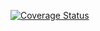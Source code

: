 [![Coverage Status](https://coveralls.io/repos/github/ULL-ESIT-INF-DSI-2324/ull-esit-inf-dsi-23-24-prct05-objects-classes-interfaces-OscarCordobesNavarro/badge.svg?branch=oscarcn)](https://coveralls.io/github/ULL-ESIT-INF-DSI-2324/ull-esit-inf-dsi-23-24-prct05-objects-classes-interfaces-OscarCordobesNavarro?branch=oscarcn)

